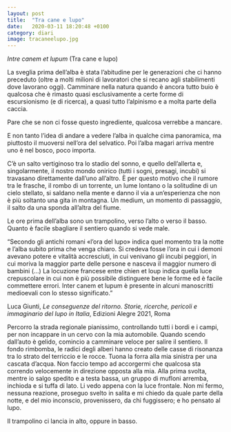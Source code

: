```yaml
---
layout: post
title:  "Tra cane e lupo"
date:   2020-03-11 18:20:48 +0100
category: diari
image: tracaneelupo.jpg
---
```


*Intre canem et lupum* (Tra cane e lupo)

La sveglia prima dell’alba è stata l’abitudine per le generazioni che ci hanno preceduto (oltre a molti milioni di lavoratori che si recano agli stabilimenti dove lavorano oggi). Camminare nella natura quando è ancora tutto buio è qualcosa che è rimasto quasi esclusivamente a certe forme di escursionismo (e di ricerca), a quasi tutto l’alpinismo e a molta parte della caccia.

Pare che se non ci fosse questo ingrediente, qualcosa verrebbe a mancare.

E non tanto l’idea di andare a vedere l’alba in qualche cima panoramica, ma piuttosto il muoversi nell’ora del selvatico. Poi l’alba magari arriva mentre uno è nel bosco, poco importa.

C’è un salto vertiginoso tra lo stadio del sonno, e quello dell’allerta e, singolarmente, il nostro mondo onirico (tutti i sogni, presagi, incubi) si travasano direttamente dall’uno all’altro. È per questo motivo che il rumore tra le frasche, il rombo di un torrente, un lume lontano o la solitudine di un cielo stellato, si saldano nella mente e danno il via a un’esperienza che non è più soltanto una gita in montagna. Un medium, un momento di passaggio, il salto da una sponda all’altra del fiume.

Le ore prima dell’alba sono un trampolino, verso l’alto o verso il basso. Quanto è facile sbagliare il sentiero quando si vede male.

“Secondo gli antichi romani «l’ora del lupo» indica quel momento tra la notte e l’alba subito prima che venga chiaro. Si credeva fosse l’ora in cui i demoni avevano potere e vitalità accresciuti, in cui venivano gli incubi peggiori, in cui moriva la maggior parte delle persone e nasceva il maggior numero di bambini (…) La locuzione francese entre chien et loup indica quella luce crepuscolare in cui non è più possibile distinguere bene le forme ed è facile commettere errori. Inter canem et lupum è presente in alcuni manoscritti medioevali con lo stesso significato.”

Luca Giunti, *Le conseguenze del ritorno. Storie, ricerche, pericoli e immaginario del lupo in Italia*, Edizioni Alegre 2021, Roma

Percorro la strada regionale pianissimo, controllando tutti i bordi e i campi, per non incappare in un cervo con la mia automobile. Quando scendo dall’auto è gelido, comincio a camminare veloce per salire il sentiero. Il fondo rimbomba, le radici degli alberi hanno creato delle casse di risonanza tra lo strato del terriccio e le rocce. Tuona la forra alla mia sinistra per una cascata d’acqua.
Non faccio tempo ad accorgermi che qualcosa sta correndo velocemente in direzione opposta alla mia. Alla prima svolta, mentre io salgo spedito e a testa bassa, un gruppo di mufloni arremba, inchioda e si tuffa di lato. Li vedo appena con la luce frontale. 
Non mi fermo, nessuna reazione, proseguo svelto in salita e mi chiedo da quale parte della notte, e del mio inconscio, provenissero, da chi fuggissero; e ho pensato al lupo.

Il trampolino ci lancia in alto, oppure in basso.
